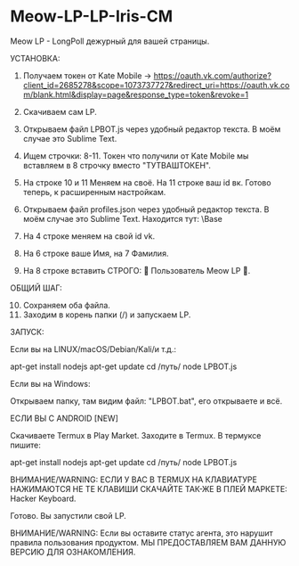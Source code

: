 # Meow-LP-LP-Iris-CM

Meow LP - LongPoll дежурный для вашей страницы.

УСТАНОВКА:

1. Получаем токен от Kate Mobile -> https://oauth.vk.com/authorize?client_id=2685278&scope=1073737727&redirect_uri=https://oauth.vk.com/blank.html&display=page&response_type=token&revoke=1
2. Скачиваем сам LP.
3. Открываем файл LPBOT.js через удобный редактор текста. В моём случае это Sublime Text. 
4. Ищем строчки: 8-11. Токен что получили от Kate Mobile мы вставляем в 8 строчку вместо "ТУТВАШТОКЕН". 
5. На строке 10 и 11 Меняем на своё. На 11 строке ваш id вк. 
Готово теперь, к расширенным настройкам.

6. Открываем файл profiles.json через удобный редактор текста. В моём случае это Sublime Text. Находится тут: \Base
7. На 4 строке меняем на свой id vk.
8. На 6 строке ваше Имя, на 7 Фамилия.
9. На 8 строке вставить СТРОГО: 👼 Пользователь Meow LP 👼.

ОБЩИЙ ШАГ:

10. Сохраняем оба файла.
11. Заходим в корень папки (/) и запускаем LP.

ЗАПУСК: 

Если вы на LINUX/macOS/Debian/Kali/и т.д.:

apt-get install nodejs
apt-get update
cd /путь/
node LPBOT.js

Если вы на Windows:

Открываем папку, там видим файл: "LPBOT.bat", его открываете и всё.

ЕСЛИ ВЫ С ANDROID [NEW]

Скачиваете Termux в Play Market.
Заходите в Termux.
В термуксе пишите:

apt-get install nodejs
apt-get update
cd /путь/
node LPBOT.js

ВНИМАНИЕ/WARNING: ЕСЛИ У ВАС В TERMUX НА КЛАВИАТУРЕ НАЖИМАЮТСЯ НЕ ТЕ КЛАВИШИ СКАЧАЙТЕ ТАК-ЖЕ В ПЛЕЙ МАРКЕТЕ: Hacker Keyboard.

Готово. Вы запустили свой LP.

ВНИМАНИЕ/WARNING: Если вы оставите статус агента, это нарушит правила пользования продуктом. МЫ ПРЕДОСТАВЛЯЕМ ВАМ ДАННУЮ ВЕРСИЮ ДЛЯ ОЗНАКОМЛЕНИЯ.
